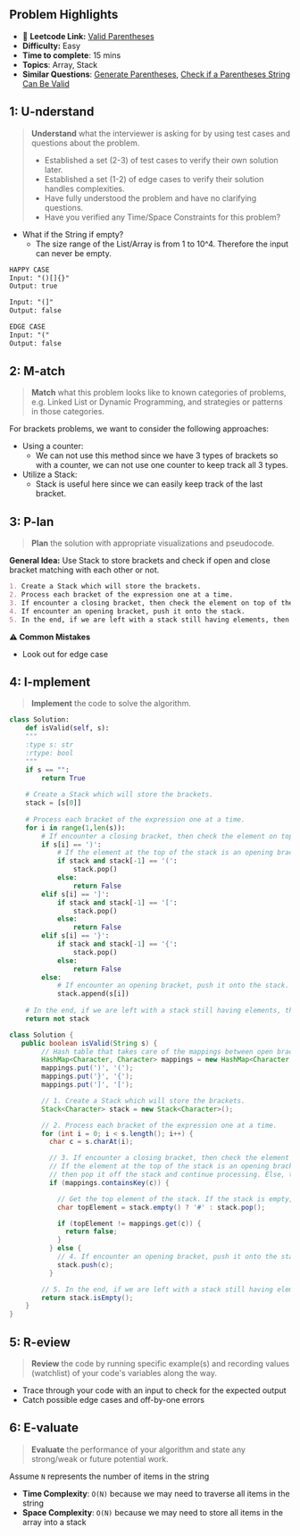 ## Problem Highlights

* 🔗 **Leetcode Link:** [Valid Parentheses](https://leetcode.com/problems/valid-parentheses/)
* **Difficulty:** Easy
* **Time to complete**: 15 mins
* **Topics**: Array, Stack
* **Similar Questions**: [Generate Parentheses](https://leetcode.com/problems/generate-parentheses/), [Check if a Parentheses String Can Be Valid](https://leetcode.com/problems/check-if-a-parentheses-string-can-be-valid/)
## 1: U-nderstand
 
> **Understand** what the interviewer is asking for by using test cases and questions about the problem.
> 
> - Established a set (2-3) of test cases to verify their own solution later.
> - Established a set (1-2) of edge cases to verify their solution handles complexities.
> - Have fully understood the problem and have no clarifying questions.
> - Have you verified any Time/Space Constraints for this problem?

- What if the String if empty?
    - The size range of the List/Array is from 1 to 10^4. Therefore the input can never be empty.

   
```markdown
HAPPY CASE
Input: "()[]{}"
Output: true

Input: "(]"
Output: false

EDGE CASE
Input: "("
Output: false
```   
    
## 2: M-atch

<!-- See https://docs.google.com/document/d/1hYT1hoOJ6pFIt8A5q-PIZmYP7pB4WqlzyUJgFx9x2mY/edit#heading=h.ya2de4n4zsds for list of algorithms based on question type-->

> **Match** what this problem looks like to known categories of problems, e.g. Linked List or Dynamic Programming, and strategies or patterns in those categories.

For brackets problems, we want to consider the following approaches:

- Using a counter: 
    - We can not use this method since we have 3 types of brackets so with a counter, we can not use one counter to keep track all 3 types.
- Utilize a Stack: 
    - Stack is useful here since we can easily keep track of the last bracket.

## 3: P-lan

> **Plan** the solution with appropriate visualizations and pseudocode.

**General Idea:** Use Stack to store brackets and check if open and close bracket matching with each other or not.

```markdown
1. Create a Stack which will store the brackets.
2. Process each bracket of the expression one at a time.
3. If encounter a closing bracket, then check the element on top of the stack. If the element at the top of the stack is an opening bracket of the same type, then pop it off the stack and continue processing. Else, this implies an invalid expression.
4. If encounter an opening bracket, push it onto the stack.
5. In the end, if we are left with a stack still having elements, then this implies an invalid expression.
```

**⚠️ Common Mistakes**

* Look out for edge case
## 4: I-mplement

> **Implement** the code to solve the algorithm.

```python
class Solution:
    def isValid(self, s):
    """
    :type s: str
    :rtype: bool
    """
    if s == "":
        return True
    
    # Create a Stack which will store the brackets.
    stack = [s[0]]
    
    # Process each bracket of the expression one at a time.
    for i in range(1,len(s)):
        # If encounter a closing bracket, then check the element on top of the stack. 
        if s[i] == ')':
            # If the element at the top of the stack is an opening bracket of the same type, then pop it off the stack and continue processing. Else, this implies an invalid expression. 
            if stack and stack[-1] == '(':
                stack.pop()
            else:
                return False
        elif s[i] == ']':
            if stack and stack[-1] == '[':
                stack.pop()
            else:
                return False
        elif s[i] == '}':
            if stack and stack[-1] == '{':
                stack.pop()
            else:
                return False
        else:
            # If encounter an opening bracket, push it onto the stack.
            stack.append(s[i])
            
    # In the end, if we are left with a stack still having elements, then this implies an invalid expression.
    return not stack
```
```java
class Solution {
   public boolean isValid(String s) {
        // Hash table that takes care of the mappings between open brackets and close brackets
        HashMap<Character, Character> mappings = new HashMap<Character, Character>();
        mappings.put(')', '(');
        mappings.put('}', '{');
        mappings.put(']', '[');

        // 1. Create a Stack which will store the brackets.
        Stack<Character> stack = new Stack<Character>();

        // 2. Process each bracket of the expression one at a time.
        for (int i = 0; i < s.length(); i++) {
          char c = s.charAt(i);

          // 3. If encounter a closing bracket, then check the element on top of the stack.
          // If the element at the top of the stack is an opening bracket of the same type,
          // then pop it off the stack and continue processing. Else, this implies an invalid expression.
          if (mappings.containsKey(c)) {

            // Get the top element of the stack. If the stack is empty, set a dummy value of '#'
            char topElement = stack.empty() ? '#' : stack.pop();

            if (topElement != mappings.get(c)) {
              return false;
            }
          } else {
            // 4. If encounter an opening bracket, push it onto the stack.
            stack.push(c);
          }

        // 5. In the end, if we are left with a stack still having elements, then this implies an invalid expression.
        return stack.isEmpty();
    }
}
```

## 5: R-eview

> **Review** the code by running specific example(s) and recording values (watchlist) of your code's variables along the way.

- Trace through your code with an input to check for the expected output
- Catch possible edge cases and off-by-one errors

## 6: E-valuate

> **Evaluate** the performance of your algorithm and state any strong/weak or future potential work.

Assume `N` represents the number of items in the string

* **Time Complexity**: `O(N)` because we may need to traverse all items in the string
* **Space Complexity**: `O(N)` because we may need to store all items in the array into a stack
